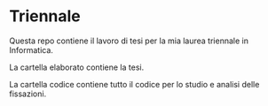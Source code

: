 # Triennale
Questa repo contiene il lavoro di tesi per la mia laurea triennale in Informatica.

La cartella elaborato contiene la tesi.

La cartella codice contiene tutto il codice per lo studio e analisi delle fissazioni.

